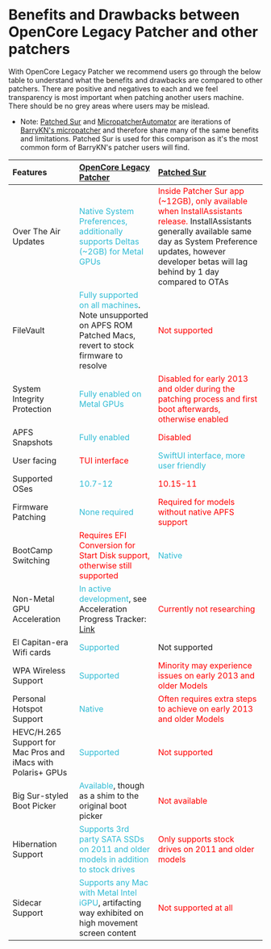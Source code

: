 # Benefits and Drawbacks between OpenCore Legacy Patcher and other patchers

With OpenCore Legacy Patcher we recommend users go through the below table to understand what the benefits and drawbacks are compared to other patchers. There are positive and negatives to each and we feel transparency is most important when patching another users machine. There should be no grey areas where users may be mislead.

* Note: [Patched Sur](https://github.com/BenSova/Patched-Sur) and [MicropatcherAutomator](https://github.com/moosethegoose2213/automator-for-barrykn-micropatcher) are iterations of [BarryKN's micropatcher](https://github.com/barrykn/big-sur-micropatcher) and therefore share many of the same benefits and limitations. Patched Sur is used for this comparison as it's the most common form of BarryKN's patcher users will find.

| Features | [OpenCore Legacy Patcher](https://github.com/dortania/OpenCore-Legacy-Patcher/) | [Patched Sur](https://github.com/BenSova/Patched-Sur) |
| :--- | :--- | :--- |
| Over The Air Updates | <span style="color:#30BCD5">Native System Preferences, additionally supports Deltas (~2GB) for Metal GPUs</span> | <span style="color:red">Inside Patcher Sur app (~12GB), only available when InstallAssistants release.</span> InstallAssistants generally available same day as System Preference updates, however developer betas will lag behind by 1 day compared to OTAs |
| FileVault | <span style="color:#30BCD5">Fully supported on all machines</span>. Note unsupported on APFS ROM Patched Macs, revert to stock firmware to resolve | <span style="color:red">Not supported</span> |
| System Integrity Protection | <span style="color:#30BCD5">Fully enabled on Metal GPUs</span> | <span style="color:red">Disabled for early 2013 and older during the patching process and first boot afterwards, otherwise enabled</span> |
| APFS Snapshots | <span style="color:#30BCD5">Fully enabled</span> | <span style="color:red">Disabled</span> |
| User facing | <span style="color:red">TUI interface</span> | <span style="color:#30BCD5">SwiftUI interface, more user friendly</span> |
| Supported OSes | <span style="color:#30BCD5">10.7-12</span> | <span style="color:red">10.15-11</span> |
| Firmware Patching | <span style="color:#30BCD5">None required</span> | <span style="color:red">Required for models without native APFS support</span> |
| BootCamp Switching | <span style="color:red">Requires EFI Conversion for Start Disk support, otherwise still supported</span> | <span style="color:#30BCD5">Native</span> |
| Non-Metal GPU Acceleration | <span style="color:#30BCD5">In active development</span>, see Acceleration Progress Tracker: [Link](https://github.com/dortania/OpenCore-Legacy-Patcher/issues/108) | <span style="color:red">Currently not researching</span> |
| El Capitan-era Wifi cards | <span style="color:#30BCD5">Supported</span> | <span style="colorred">Not supported</span> |
| WPA Wireless Support | <span style="color:#30BCD5">Supported</span> | <span style="color:red">Minority may experience issues on early 2013 and older Models</span> |
| Personal Hotspot Support | <span style="color:#30BCD5">Native</span> | <span style="color:red">Often requires extra steps to achieve on early 2013 and older Models</span> |
| HEVC/H.265 Support for Mac Pros and iMacs with Polaris+ GPUs | <span style="color:#30BCD5">Supported</span> | <span style="color:red">Not supported</span> |
| Big Sur-styled Boot Picker |  <span style="color:#30BCD5">Available</span>, though as a shim to the original boot picker | <span style="color:red">Not available</span> |
| Hibernation Support | <span style="color:#30BCD5">Supports 3rd party SATA SSDs on 2011 and older models in addition to stock drives</span> | <span style="color:red">Only supports stock drives on 2011 and older models</span> |
| Sidecar Support | <span style="color:#30BCD5">Supports any Mac with Metal Intel iGPU</span>, artifacting way exhibited on high movement screen content | <span style="color:red">Not supported at all</span> |
